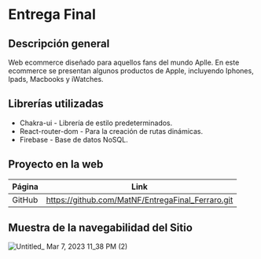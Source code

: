 # Entrega Final

## Descripción general
Web ecommerce diseñado para aquellos fans del mundo Aplle. En este ecommerce se presentan algunos productos de Apple, incluyendo Iphones, Ipads, Macbooks y iWatches.

## Librerías utilizadas
- Chakra-ui - Librería de estilo predeterminados.
- React-router-dom - Para la creación de rutas dinámicas.
- Firebase - Base de datos NoSQL.

## Proyecto en la web
| Página | Link |
| ------------- |:-------------:|
| GitHub  | https://github.com/MatNF/EntregaFinal_Ferraro.git   |

## Muestra de la navegabilidad del Sitio
![Untitled_ Mar 7, 2023 11_38 PM (2)](https://user-images.githubusercontent.com/78771124/223606187-e478f4e4-e281-4273-a67c-4974ac8cdd9a.gif)

